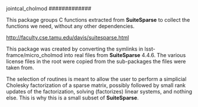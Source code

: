 jointcal_cholmod
#############

This package groups C functions extracted from **SuiteSparse** to collect the
functions we need, without any other dependencies.

http://faculty.cse.tamu.edu/davis/suitesparse.html

This package was created by converting the symlinks in lsst-framce/micro_cholmod into real files from **SuiteSparse** 4.4.6. The various license files in the root were copied from the sub-packages the files were taken from.

The selection of routines is meant to allow the user to perform a simplicial
Cholesky factorization of a sparse matrix, possibly followed by small rank updates of the factorization, solving (factorizes) linear systems,  and nothing else. This is why this is a small subset of **SuiteSparse**. 

